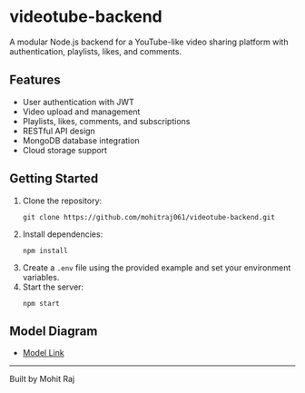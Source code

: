 # videotube-backend

A modular Node.js backend for a YouTube-like video sharing platform with authentication, playlists, likes, and comments.

## Features

- User authentication with JWT
- Video upload and management
- Playlists, likes, comments, and subscriptions
- RESTful API design
- MongoDB database integration
- Cloud storage support

## Getting Started

1. Clone the repository:
   ```
   git clone https://github.com/mohitraj061/videotube-backend.git
   ```
2. Install dependencies:
   ```
   npm install
   ```
3. Create a `.env` file using the provided example and set your environment variables.
4. Start the server:
   ```
   npm start
   ```

## Model Diagram

- [Model Link](https://app.eraser.io/workspace/YtPqZ1VogxGy1jzIDkzj)

---
Built by Mohit Raj